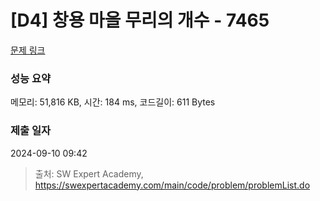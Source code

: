 # [D4] 창용 마을 무리의 개수 - 7465 

[문제 링크](https://swexpertacademy.com/main/code/problem/problemDetail.do?contestProbId=AWngfZVa9XwDFAQU) 

### 성능 요약

메모리: 51,816 KB, 시간: 184 ms, 코드길이: 611 Bytes

### 제출 일자

2024-09-10 09:42



> 출처: SW Expert Academy, https://swexpertacademy.com/main/code/problem/problemList.do